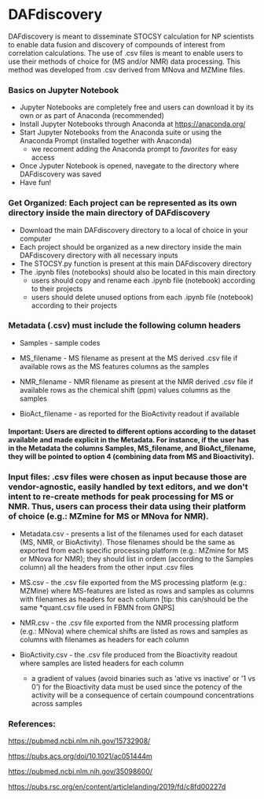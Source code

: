 # DAFdiscovery
DAFdiscovery is meant to disseminate STOCSY calculation for NP scientists to enable data fusion and discovery of compounds of interest from correlation calculations.
The use of .csv files is meant to enable users to use their methods of choice for (MS and/or NMR) data processing. This method was developed from .csv derived from MNova and MZMine files.

### Basics on Jupyter Notebook
* Jupyter Notebooks are completely free and users can download it by its own or as part of Anaconda (recommended) 
* Install Jupyter Notebooks through Anaconda at https://anaconda.org/
* Start Jupyter Notebooks from the Anaconda suite or using the Anaconda Prompt (installed together with Anaconda)
	* we recoment adding the Anaconda prompt to *favorites* for easy access
* Once Jyputer Notebook is opened, navegate to the directory where DAFdiscovery was saved
* Have fun!

### Get Organized: Each project can be represented as its own directory inside the main directory of DAFdiscovery
* Download the main DAFdiscovery directory to a local of choice in your computer
* Each project should be organized as a new directory inside the main DAFdiscovery directory with all necessary inputs
* The STOCSY.py function is present at this main DAFdiscovery directory
* The .ipynb files (notebooks) should also be located in this main directory
	* users should copy and rename each .ipynb file (notebook) according to their projects 
	* users should delete unused options from each .ipynb file (notebook) according to their projects

### Metadata (.csv) must include the following column headers

* Samples - sample codes

* MS_filename - MS filename as present at the MS derived .csv file if available
rows as the MS features 
columns as the samples
	
* NMR_filename - NMR filename as present at the NMR derived .csv file if available 
rows as the chemical shift (ppm) values
columns as the samples
	
* BioAct_filename - as reported for the BioActivity readout if available 

#### Important: Users are directed to different options according to the dataset available and made explicit in the Metadata. For instance, if the user has in the Metadata the columns Samples, MS_filename, and BioAct_filename, they will be pointed to option 4 (combining data from MS and Bioactivity).

### Input files: .csv files were chosen as input because those are vendor-agnostic, easily handled by text editors, and we don't intent to re-create methods for peak processing for MS or NMR. Thus, users can process their data using their platform of choice (e.g.: MZmine for MS or MNova for NMR).

* Metadata.csv - presents a list of the filenames used for each dataset (MS, NMR, or BioActivity). Those filenames should be the same as exported from each specific processing platform (e.g.: MZmine for MS or MNova for NMR); they should list in ordem (according to the Samples column) all the headers from the other input .csv files

* MS.csv - the .csv file exported from the MS processing platform (e.g.: MZMine) where MS-features are listed as rows and samples as columns with filenames as headers for each column [tip: this can/should be the same \*quant.csv file used in FBMN from GNPS]

* NMR.csv - the .csv file exported from the NMR processing platform (e.g.: MNova) where chemical shifts are listed as rows and samples as columns with filenames as headers for each column

* BioActivity.csv - the .csv file produced from the Bioactivity readout where samples are listed headers for each column
	* a gradient of values (avoid binaries such as 'ative vs inactive' or '1 vs 0') for the Bioactivity data must be used since the potency of the activity will be a consequence of certain coumpound concentrations across samples


### References:

https://pubmed.ncbi.nlm.nih.gov/15732908/

https://pubs.acs.org/doi/10.1021/ac051444m

https://pubmed.ncbi.nlm.nih.gov/35098600/

https://pubs.rsc.org/en/content/articlelanding/2019/fd/c8fd00227d
